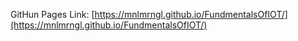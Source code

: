GitHun Pages Link: [https://mnlmrngl.github.io/FundmentalsOfIOT/](https://mnlmrngl.github.io/FundmentalsOfIOT/)
